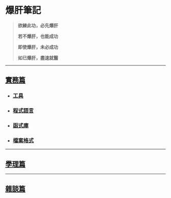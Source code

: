 # 爆肝筆記
<title>爆肝筆記</title>

> **欲練此功，必先爆肝** 
> 
> **若不爆肝，也能成功**
> 
> **即使爆肝，未必成功**
>
> **如已爆肝，盡速就醫**

---

## [實務篇](./practice/)

* ### [工具](./practice/tool/)
* ### [程式語言](./practice/programming_language/)
* ### [函式庫](./practice/library/)
* ### [檔案格式](./practice/file_format/)

---

## [學理篇](./theory/)

---

## [雜談篇](./other/)
